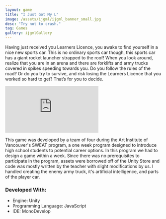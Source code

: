 ```yaml
---
layout: game
title: "I Just Got My L"
image: /assets/ijgml/ijgml_banner_small.jpg
desc: "Try not to crash."
tag: Games
gallery: ijgmlGallery
---
```

Having just received you Learners Licence, you awake to find yourself in a nice new sports car. This is no ordinary sports car though, this sports car has a giant rocket launcher strapped to the roof! When you look around, realize that you are in an arena and there are forklifts and army trucks covered in spikes speeding towards you. Do you follow the rules of the road? Or do you try to survive, and risk losing the Learners Licence that you worked so hard to get? That’s for you to decide.

<div class="video">
	<iframe src="https://www.youtube.com/embed/4vHQyR5bsbo" frameborder="0" allowfullscreen="1"></iframe>
</div>


This game was developed by a team of four during the Art Institute of Vancouver's SWEAT program, a one week program designed to introduce high school students to potential career options. In this program we had to design a game within a week. Since there was no prerequisites to participate in the program, assets were borrowed off of the Unity Store and code was mostly written by the teacher with slight modifications by us. I handled creating the enemy army truck, it's artificial intelligence, and parts of the player car.

### Developed With:
* Engine: Unity
* Programming Language: JavaScript
* IDE: MonoDevelop
